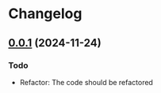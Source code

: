 # Changelog

## [0.0.1](https://github.com/n00bsaiboth/nextjs-blog) (2024-11-24)

### Todo

 * Refactor: The code should be refactored
